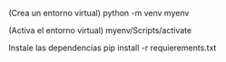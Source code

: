 (Crea un entorno virtual)
python -m venv myenv

(Activa el entorno virtual)
myenv/Scripts/activate

Instale las dependencias
pip install -r requierements.txt
